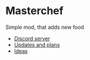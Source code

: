 # Masterchef
Simple mod, that adds new food

- [Discord server](https://discord.gg/Pp33uNg9)
- [Updates and plans](https://trello.com/b/o6ZhCuJx/masterchef-%D0%BE%D0%B1%D0%BD%D0%BE%D0%B2%D0%BB%D0%B5%D0%BD%D0%B8%D1%8F-%D0%B8-%D0%BF%D0%BB%D0%B0%D0%BD%D1%8B)
- [Ideas](https://trello.com/b/zqO16DDS/masterchef-%D0%B8%D0%B4%D0%B5%D0%B8)
